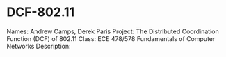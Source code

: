 # DCF-802.11

Names: Andrew Camps, Derek Paris
Project: The Distributed Coordination Function (DCF) of 802.11
Class: ECE 478/578 Fundamentals of Computer Networks
Description:
